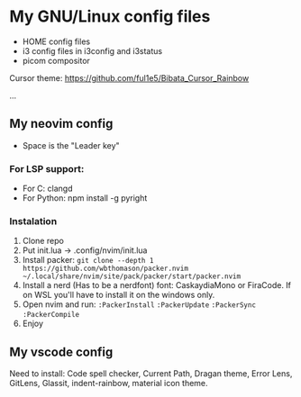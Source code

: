# My GNU/Linux config files

* HOME config files
* i3 config files in i3config and i3status
* picom compositor

Cursor theme:
https://github.com/ful1e5/Bibata_Cursor_Rainbow

...

## My neovim config
* Space is the "Leader key"


### For LSP support:
* For C: clangd
* For Python: npm install -g pyright

### Instalation
1. Clone repo
2. Put init.lua ->  .config/nvim/init.lua
3. Install packer: ```git clone --depth 1 https://github.com/wbthomason/packer.nvim ~/.local/share/nvim/site/pack/packer/start/packer.nvim```
4. Install a nerd (Has to be a nerdfont) font:  CaskaydiaMono or FiraCode. If on WSL you'll have to install it on the windows only.
5. Open nvim and run: ```:PackerInstall``` ```:PackerUpdate``` ```:PackerSync``` ```:PackerCompile```
6. Enjoy

## My vscode config
Need to install: 
Code spell checker, Current Path, Dragan theme, Error Lens, GitLens, Glassit, indent-rainbow, material icon theme.
